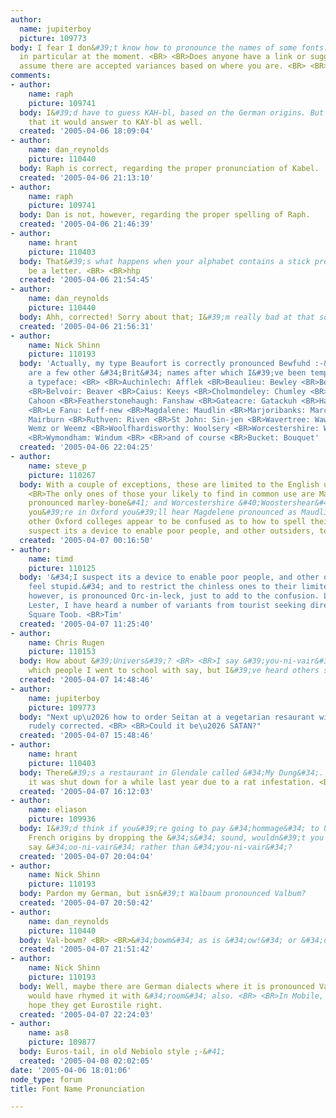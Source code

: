 ```yaml
---
author:
  name: jupiterboy
  picture: 109773
body: I fear I don&#39;t know how to pronounce the names of some fonts. <BR> <BR>Kabel
  in particular at the moment. <BR> <BR>Does anyone have a link or suggestions? I
  assume there are accepted variances based on where you are. <BR> <BR>Thanks in advance.
comments:
- author:
    name: raph
    picture: 109741
  body: I&#39;d have to guess KAH-bl, based on the German origins. But I&#39;m sure
    that it would answer to KAY-bl as well.
  created: '2005-04-06 18:09:04'
- author:
    name: dan_reynolds
    picture: 110440
  body: Raph is correct, regarding the proper pronunciation of Kabel.
  created: '2005-04-06 21:13:10'
- author:
    name: raph
    picture: 109741
  body: Dan is not, however, regarding the proper spelling of Raph.
  created: '2005-04-06 21:46:39'
- author:
    name: hrant
    picture: 110403
  body: That&#39;s what happens when your alphabet contains a stick pretending to
    be a letter. <BR> <BR>hhp
  created: '2005-04-06 21:54:45'
- author:
    name: dan_reynolds
    picture: 110440
  body: Ahh, corrected! Sorry about that; I&#39;m really bad at that sort of thing
  created: '2005-04-06 21:56:31'
- author:
    name: Nick Shinn
    picture: 110193
  body: 'Actually, my type Beaufort is correctly pronounced Bewfuhd :-&#41; <BR> <BR>Here
    are a few other &#34;Brit&#34; names after which I&#39;ve been tempted to name
    a typeface: <BR> <BR>Auchinlech: Afflek <BR>Beaulieu: Bewley <BR>Beauchamp: Beech&#39;m
    <BR>Belvoir: Beaver <BR>Caius: Keeys <BR>Cholmondeley: Chumley <BR>Colquhoon:
    Cahoon <BR>Featherstonehaugh: Fanshaw <BR>Gateacre: Gatackuh <BR>Happisburg: Haysbruh
    <BR>Le Fanu: Leff-new <BR>Magdalene: Maudlin <BR>Marjoribanks: Marchbanks <BR>Marylebone:
    Mairburn <BR>Ruthven: Riven <BR>St John: Sin-jen <BR>Wavertree: Wawtry <BR>Wemyss:
    Wemz or Weemz <BR>Woolfhardisworthy: Woolsery <BR>Worcestershire: Woostershuh
    <BR>Wymondham: Windum <BR> <BR>and of course <BR>Bucket: Bouquet'
  created: '2005-04-06 22:04:25'
- author:
    name: steve_p
    picture: 110267
  body: With a couple of exceptions, these are limited to the English upper classes.
    <BR>The only ones of those your likely to find in common use are Marylebone &#40;often
    pronounced marley-bone&#41; and Worcestershire &#40;Woostershear&#41;. <BR>If
    you&#39;re in Oxford you&#39;ll hear Magdelene pronounced as Maudlin, and several
    other Oxford colleges appear to be confused as to how to spell their names. <BR>I
    suspect its a device to enable poor people, and other outsiders, to feel stupid.
  created: '2005-04-07 00:16:50'
- author:
    name: timd
    picture: 110125
  body: '&#34;I suspect its a device to enable poor people, and other outsiders, to
    feel stupid.&#34; and to restrict the chinless ones to their limited gene pool.  <BR>Auchinleck,
    however, is pronounced Orc-in-leck, just to add to the confusion. Leicester is
    Lester, I have heard a number of variants from tourist seeking directions to Leicester
    Square Toob. <BR>Tim'
  created: '2005-04-07 11:25:40'
- author:
    name: Chris Rugen
    picture: 110153
  body: How about &#39;Univers&#39;? <BR> <BR>I say &#39;you-ni-vair&#39; or &#39;you-ni-vairz&#39;,
    which people I went to school with say, but I&#39;ve heard others say &#39;universe&#39;.
  created: '2005-04-07 14:48:46'
- author:
    name: jupiterboy
    picture: 109773
  body: "Next up\u2026 how to order Seitan at a vegetarian resaurant without being
    rudely corrected. <BR> <BR>Could it be\u2026 SATAN?"
  created: '2005-04-07 15:48:46'
- author:
    name: hrant
    picture: 110403
  body: There&#39;s a restaurant in Glendale called &#34;My Dung&#34;. <BR>Fittingly,
    it was shut down for a while last year due to a rat infestation. <BR> <BR>hhp
  created: '2005-04-07 16:12:03'
- author:
    name: eliason
    picture: 109936
  body: I&#39;d think if you&#39;re going to pay &#34;hommage&#34; to Univers&#39;s
    French origins by dropping the &#34;s&#34; sound, wouldn&#39;t you also want to
    say &#34;oo-ni-vair&#34; rather than &#34;you-ni-vair&#34;?
  created: '2005-04-07 20:04:04'
- author:
    name: Nick Shinn
    picture: 110193
  body: Pardon my German, but isn&#39;t Walbaum pronounced Valbum?
  created: '2005-04-07 20:50:42'
- author:
    name: dan_reynolds
    picture: 110440
  body: Val-bowm? <BR> <BR>&#34;bowm&#34; as is &#34;ow!&#34; or &#34;ouch!&#34;
  created: '2005-04-07 21:51:42'
- author:
    name: Nick Shinn
    picture: 110193
  body: Well, maybe there are German dialects where it is pronounced Val-boom? <BR>Clouseau
    would have rhymed it with &#34;room&#34; also. <BR> <BR>In Mobile, Alabama, let&#39;s
    hope they get Eurostile right.
  created: '2005-04-07 22:24:03'
- author:
    name: as8
    picture: 109877
  body: Euros-tail, in old Nebiolo style ;-&#41;
  created: '2005-04-08 02:02:05'
date: '2005-04-06 18:01:06'
node_type: forum
title: Font Name Pronunciation

---
```

